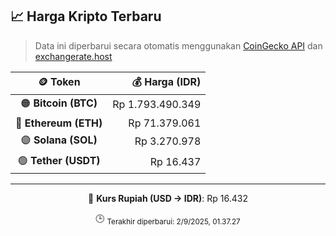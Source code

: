 

<!-- HARGA_KRIPTO -->
## 📈 Harga Kripto Terbaru

> Data ini diperbarui secara otomatis menggunakan [CoinGecko API](https://www.coingecko.com/) dan [exchangerate.host](https://exchangerate.host/)

<div align="center">

| 🪙 Token | 💰 Harga (IDR) |
|:------:|---------------:|
| 🟠 **Bitcoin (BTC)**   | Rp 1.793.490.349 |
| 🔵 **Ethereum (ETH)**  | Rp 71.379.061 |
| 🟣 **Solana (SOL)**    | Rp 3.270.978 |
| 🟢 **Tether (USDT)**   | Rp 16.437 |

---

💱 **Kurs Rupiah (USD → IDR)**: Rp 16.432

🕒 <sub>Terakhir diperbarui: 2/9/2025, 01.37.27</sub>

</div>
<!-- /HARGA_KRIPTO -->